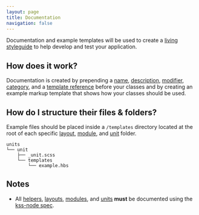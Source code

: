 ```yaml
---
layout: page
title: Documentation
navigation: false
---
```


Documentation and example templates will be used to create a [living styleguide](https://github.com/kss-node/kss/blob/spec/SPEC.md#style-guide) to help develop and test your application.

## How does it work?

Documentation is created by prepending a [name](https://github.com/kss-node/kss/blob/spec/SPEC.md#the-heading-and-description), [description](https://github.com/kss-node/kss/blob/spec/SPEC.md#the-heading-and-description), [modifier](https://github.com/kss-node/kss/blob/spec/SPEC.md#the-modifiers), [category](https://github.com/kss-node/kss/blob/spec/SPEC.md#the-styleguide-reference), and a [template reference](https://github.com/kss-node/kss/blob/spec/SPEC.md#the-markup) before your classes
and by creating an example markup template that shows how your classes should be used.

## How do I structure their files & folders?

Example files should be placed inside a `/templates` directory located at the root of each specific [layout](layouts.html#how-do-i-document-them?), [module](modules.html#how-do-i-document-them?), and [unit](units.html#how-do-i-document-them?) folder.

```text
units
└── unit
    ├── _unit.scss
    └── templates
        └── example.hbs
```

## Notes

- All [helpers](helpers.html#how-do-i-document-them?), [layouts](layouts.html#how-do-i-document-them?), [modules](modules.html#how-do-i-document-them?), and [units](units.html#how-do-i-document-them?) **must** be documented using the [kss-node spec](https://github.com/kss-node/kss/blob/spec/SPEC.md).
